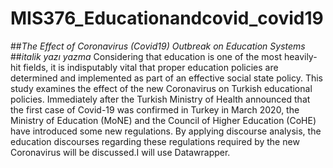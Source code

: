 # MIS376_Educationandcovid_covid19


##*The Effect of Coronavirus (Covid19) Outbreak on Education Systems*
##*italik yazı yazma* 
Considering that education is one of the most heavily-hit
fields, it is indisputably vital that proper education policies are determined and implemented as part of an effective social state policy. This
study examines the effect of the new Coronavirus on Turkish educational policies. Immediately after the Turkish Ministry of Health announced
that the first case of Covid-19 was confirmed in Turkey in March 2020,
the Ministry of Education (MoNE) and the Council of Higher Education
(CoHE) have introduced some new regulations. By applying discourse
analysis, the education discourses regarding these regulations required by
the new Coronavirus will be discussed.I will use Datawrapper.
